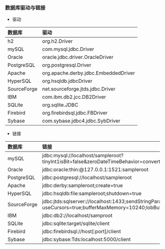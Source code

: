 ### 数据库驱动与链接
- 驱动

|数据库|驱动|
|:----|:----|
|h2|org.h2.Driver|
|mySQL|com.mysql.jdbc.Driver|
|Oracle|oracle.jdbc.driver.OracleDriver|
|PostgreSQL|org.postgresql.Driver|
|Apache|org.apache.derby.jdbc.EmbeddedDriver|
|HyperSQL|org.hsqldb.jdbcDriver|
|SourceForge|net.sourceforge.jtds.jdbc.Driver|
|IBM|com.ibm.db2.jcc.DB2Driver|
|SQLite|org.sqlite.JDBC|
|Firebird|org.firebirdsql.jdbc.FBDriver|
|Sybase|com.sybase.jdbc4.jdbc.SybDriver|


- 链接

|数据库|链接|
|:----|:----|
|mySQL|jdbc:mysql://localhost/sampleroot?tinyInt1isBit=false&zeroDateTimeBehavior=convertToNull|
|Oracle|jdbc:oracle:thin:@127.0.0.1:1521:sampleroot|
|PostgreSQL|jdbc:postgresql://localhost/sampleroot|
|Apache|jdbc:derby:sampleroot;create=true|
|HyperSQL|jdbc:hsqldb:file:sampleroot;shutdown=true|
|SourceForge|jdbc:jtds:sqlserver://localhost:1433;sendStringParametersAsUnicode=false; useCursors=true;bufferMaxMemory=10240;lobBuffer=5242880|
|IBM|jdbc:db2://localhost/samproot|
|SQLite|jdbc:sqlite:target/sqlite/client|
|Firebird|jdbc:firebirdsql://host[:port]/client|
|Sybase|jdbc:sybase:Tds:localhost:5000/client|